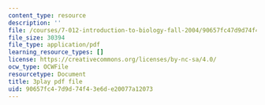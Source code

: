 ```yaml
---
content_type: resource
description: ''
file: /courses/7-012-introduction-to-biology-fall-2004/90657fc47d9d74f43e6de20077a12073_blBcCjIY7Sg.pdf
file_size: 30394
file_type: application/pdf
learning_resource_types: []
license: https://creativecommons.org/licenses/by-nc-sa/4.0/
ocw_type: OCWFile
resourcetype: Document
title: 3play pdf file
uid: 90657fc4-7d9d-74f4-3e6d-e20077a12073
---
```

